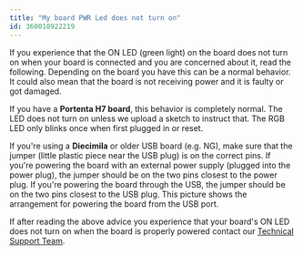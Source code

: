 ```yaml
---
title: "My board PWR Led does not turn on"
id: 360018922219
---
```


If you experience that the ON LED (green light) on the board does not turn on when your board is connected and you are concerned about it, read the following. Depending on the board you have this can be a normal behavior. It could also mean that the board is not receiving power and it is faulty or got damaged.

If you have a **Portenta H7 board**, this behavior is completely normal. The LED does not turn on unless we upload a sketch to instruct that. The RGB LED only blinks once when first plugged in or reset.

If you're using a **Diecimila** or older USB board (e.g. NG), make sure that the jumper (little plastic piece near the USB plug) is on the correct pins. If you're powering the board with an external power supply (plugged into the power plug), the jumper should be on the two pins closest to the power plug. If you're powering the board through the USB, the jumper should be on the two pins closest to the USB plug. This picture shows the arrangement for powering the board from the USB port.

If after reading the above advice you experience that your board's ON LED does not turn on when the board is properly powered contact our [Technical Support Team](https://www.arduino.cc/en/contact-us/).
